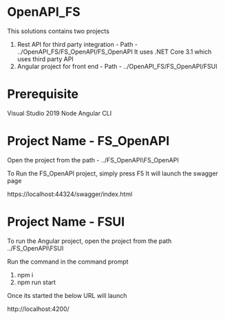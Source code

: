 # OpenAPI_FS
This solutions contains two projects
1. Rest API for third party integration  -  Path - ../OpenAPI_FS/FS_OpenAPI/FS_OpenAPI
	It uses .NET Core 3.1 which uses third party API 
2. Angular project for front end  -  Path - ../OpenAPI_FS/FS_OpenAPI/FSUI


# Prerequisite 
Visual Studio 2019
Node
Angular CLI

# Project Name - FS_OpenAPI
Open the project from the path - ../FS_OpenAPI\FS_OpenAPI

To Run the FS_OpenAPI project, simply press F5
It will launch the swagger page 

https://localhost:44324/swagger/index.html


# Project Name - FSUI
To run the Angular project, open the project from the path ../FS_OpenAPI\FSUI

Run the command in the command prompt 

1. npm i 
2. npm run start

Once its started the below URL will launch

http://localhost:4200/

